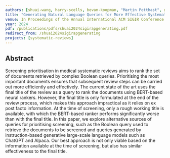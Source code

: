 ```yaml
---
authors: [shuai-wang, harry-scells, bevan-koopman, "Martin Potthast", guido-zuccon]
title: "Generating Natural Language Queries for More Effective Systematic Review Screening Prioritisation"
venue: In Proceedings of the Annual International ACM SIGIR Conference on Research and Development in Information Retrieval in the Asia Pacific Region (SIGIR-AP 2024)
year: 2024
pdf: /publications/pdfs/shuai2024sigirapgenerating.pdf
redirect_from: /shuai2024sigirapgenerating
projects: [systematic-reviews]
---
```


## Abstract
Screening prioritisation in medical systematic reviews aims to rank the set of documents retrieved by complex Boolean queries. Prioritising the most important documents ensures that subsequent review steps can be carried out more efficiently and effectively. The current state of the art uses the final title of the review as a query to rank the documents using BERT-based neural rankers. However, the final title is only formulated at the end of the review process, which makes this approach impractical as it relies on ex post facto information. At the time of screening, only a rough working title is available, with which the BERT-based ranker performs significantly worse than with the final title. In this paper, we explore alternative sources of queries for prioritising screening, such as the Boolean query used to retrieve the documents to be screened and queries generated by instruction-based generative large-scale language models such as ChatGPT and Alpaca. Our best approach is not only viable based on the information available at the time of screening, but also has similar effectiveness to the final title.